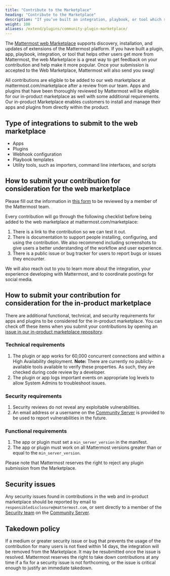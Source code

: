 ```yaml
---
title: "Contribute to the Marketplace"
heading: "Contribute to the Marketplace"
description: "If you’ve built an integration, playbook, or tool which supports Mattermost, you may want to consider contributing it to the community via the Mattermost Web Marketplace."
weight: 100
aliases: /extend/plugins/community-plugin-marketplace/
---
```


The [Mattermost web Marketplace](https://mattermost.com/marketplace/) supports discovery, installation, and updates of extensions of the Mattermost platform. If you have built a plugin, app, playbook, integration, or tool that helps other users get more from Mattermost, the web Marketplace is a great way to get feedback on your contribution and help make it more popular. Once your submission is accepted to the Web Marketplace, Mattermost will also send you swag!

All contributions are eligible to be added to our web marketplace at mattermost.com/marketplace after a review from our team. Apps and plugins that have been thoroughly reviewed by Mattermost will be eligible for our in-product marketplace as well with some additional requirements. Our in-product Marketplace enables customers to install and manage their apps and plugins from directly within the product. 

## Type of integrations to submit to the web marketplace

- Apps
- Plugins
- Webhook configuration
- Playbook templates
- Utility tools, such as importers, command line interfaces, and scripts

## How to submit your contribution for consideration for the web marketplace

Please fill out the information in [this form](https://forms.gle/PE8kmfSuneP9GWnq8) to be reviewed by a member of the Mattermost team. 

Every contribution will go through the following checklist before being added to the web marketplace at mattermost.com/marketplace:  

1. There is a link to the contribution so we can test it out.
2. There is documentation to support people installing, configuring, and using the contribution. We also recommend including screenshots to give users a better understanding of the workflow and user experience. 
3. There is a public issue or bug tracker for users to report bugs or issues they encounter. 

We will also reach out to you to learn more about the integration, your experience developing with Mattermost, and to coordinate postings for social media. 

## How to submit your contribution for consideration for the in-product marketplace

There are additional functional, technical, and security requirements for apps and plugins to be considered for the in-product marketplace. You can check off these items when you submit your contributions by opening an [issue in our in-product marketplace repository](https://github.com/mattermost/mattermost-marketplace/issues/new?assignees=hanzei&labels=Plugin%2FNew&template=add_plugin.md&title=Add+%24REPOSITORY_NAME+to+Marketplace). 

### Technical requirements

1. The plugin or app works for 60,000 concurrent connections and within a High Availability deployment. **Note:** There are currently no publicly-available tools available to verify these properties. As such, they are checked during code review by a developer.
2. The plugin or app logs important events on appropriate log levels to allow System Admins to troubleshoot issues.

### Security requirements

1. Security reviews do not reveal any exploitable vulnerabilities.
2. An email address or a username on the [Community Server](https://community.mattermost.com) is provided to be used to report vulnerabilities in the future.

### Functional requirements

1. The app or plugin must set a `min_server_version` in the manifest.
2. The app or plugin must work on all Mattermost versions greater than or equal to the `min_server_version`.

Please note that Mattermost reserves the right to reject any plugin submission from the Marketplace.

## Security issues

Any security issues found in contributions in the web and in-product marketplace should be reported by email to `responsibledisclosure@mattermost.com`, or sent directly to a member of the [Security team](https://handbook.mattermost.com/operations/security#where-to-find-us) on the [Community Server](https://community.mattermost.com/).

## Takedown policy

If a medium or greater security issue or bug that prevents the usage of the contribution for many users is not fixed within 14 days, the integration will be removed from the Marketplace. It may be resubmitted once the issue is resolved. Mattermost reserves the right to take down contributions at any time if a fix for a security issue is not forthcoming, or the issue is critical enough to justify an immediate takedown.
